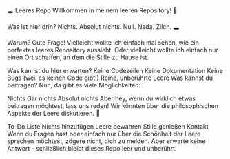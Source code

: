 🕳️ Leeres Repo
Willkommen in meinem leeren Repository! 🎉

Was ist hier drin?
Nichts. Absolut nichts. Null. Nada. Zilch. 🕳️

Warum?
Gute Frage! Vielleicht wollte ich einfach mal sehen, wie ein perfektes leeres Repository aussieht. Oder vielleicht wollte ich einfach nur einen Ort schaffen, an dem die Stille zu Hause ist.

Was kannst du hier erwarten?
Keine Codezeilen
Keine Dokumentation
Keine Bugs (weil es keinen Code gibt!)
Reine, unberührte Leere
Was kannst du beitragen?
Nun, da gibt es viele Möglichkeiten:

Nichts
Gar nichts
Absolut nichts
Aber hey, wenn du wirklich etwas beitragen möchtest, lass uns reden! Wir könnten über die philosophischen Aspekte der Leere diskutieren. 🤔

To-Do Liste
 Nichts hinzufügen
 Leere bewahren
 Stille genießen
Kontakt
Wenn du Fragen hast oder einfach nur über die Schönheit der Leere sprechen möchtest, zögere nicht, dich zu melden. Aber erwarte keine Antwort - schließlich bleibt dieses Repo leer und unberührt.